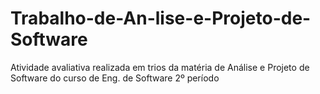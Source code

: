 # Trabalho-de-An-lise-e-Projeto-de-Software
Atividade avaliativa realizada em trios da matéria de Análise e Projeto de Software do curso de Eng. de Software 2º período
